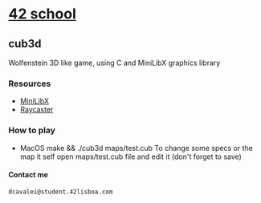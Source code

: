 # [42 school](https://www.42lisboa.com/en/)
## cub3d
Wolfenstein 3D like game, using C and MiniLibX graphics library
###	Resources
*	[MiniLibX](https://harm-smits.github.io/42docs/libs/minilibx/introduction.html)
*	[Raycaster](https://lodev.org/cgtutor/raycasting.html)
###	How to play
*	MacOS
	make && ./cub3d maps/test.cub
To change some specs or the map it self open maps/test.cub file and edit it (don't forget to save)
#### Contact me
	dcavalei@student.42lisboa.com
